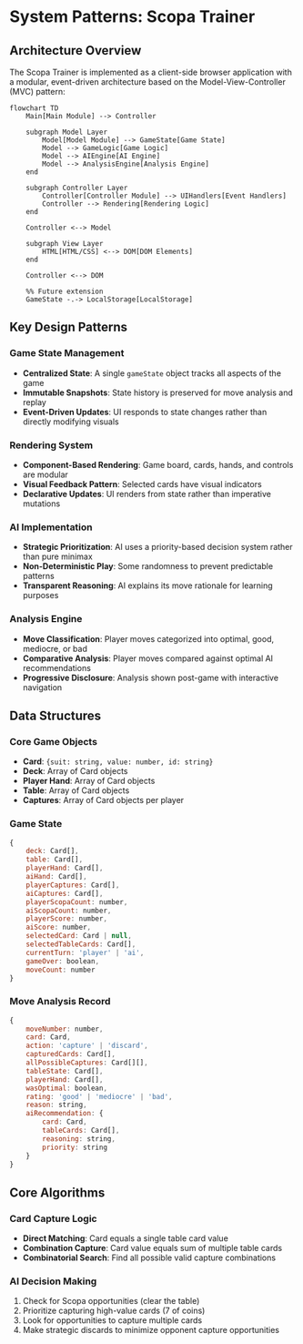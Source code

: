 # System Patterns: Scopa Trainer

## Architecture Overview

The Scopa Trainer is implemented as a client-side browser application with a modular, event-driven architecture based on the Model-View-Controller (MVC) pattern:

```mermaid
flowchart TD
    Main[Main Module] --> Controller
    
    subgraph Model Layer
        Model[Model Module] --> GameState[Game State]
        Model --> GameLogic[Game Logic]
        Model --> AIEngine[AI Engine]
        Model --> AnalysisEngine[Analysis Engine]
    end
    
    subgraph Controller Layer
        Controller[Controller Module] --> UIHandlers[Event Handlers]
        Controller --> Rendering[Rendering Logic]
    end
    
    Controller <--> Model
    
    subgraph View Layer
        HTML[HTML/CSS] <--> DOM[DOM Elements]
    end
    
    Controller <--> DOM
    
    %% Future extension
    GameState -.-> LocalStorage[LocalStorage]
```

## Key Design Patterns

### Game State Management
- **Centralized State**: A single `gameState` object tracks all aspects of the game
- **Immutable Snapshots**: State history is preserved for move analysis and replay
- **Event-Driven Updates**: UI responds to state changes rather than directly modifying visuals

### Rendering System
- **Component-Based Rendering**: Game board, cards, hands, and controls are modular
- **Visual Feedback Pattern**: Selected cards have visual indicators
- **Declarative Updates**: UI renders from state rather than imperative mutations

### AI Implementation
- **Strategic Prioritization**: AI uses a priority-based decision system rather than pure minimax
- **Non-Deterministic Play**: Some randomness to prevent predictable patterns
- **Transparent Reasoning**: AI explains its move rationale for learning purposes

### Analysis Engine
- **Move Classification**: Player moves categorized into optimal, good, mediocre, or bad
- **Comparative Analysis**: Player moves compared against optimal AI recommendations
- **Progressive Disclosure**: Analysis shown post-game with interactive navigation

## Data Structures

### Core Game Objects
- **Card**: `{suit: string, value: number, id: string}`
- **Deck**: Array of Card objects
- **Player Hand**: Array of Card objects
- **Table**: Array of Card objects
- **Captures**: Array of Card objects per player

### Game State
```javascript
{
    deck: Card[],
    table: Card[],
    playerHand: Card[],
    aiHand: Card[],
    playerCaptures: Card[],
    aiCaptures: Card[],
    playerScopaCount: number,
    aiScopaCount: number,
    playerScore: number,
    aiScore: number,
    selectedCard: Card | null,
    selectedTableCards: Card[],
    currentTurn: 'player' | 'ai',
    gameOver: boolean,
    moveCount: number
}
```

### Move Analysis Record
```javascript
{
    moveNumber: number,
    card: Card,
    action: 'capture' | 'discard',
    capturedCards: Card[],
    allPossibleCaptures: Card[][],
    tableState: Card[],
    playerHand: Card[],
    wasOptimal: boolean,
    rating: 'good' | 'mediocre' | 'bad',
    reason: string,
    aiRecommendation: {
        card: Card,
        tableCards: Card[],
        reasoning: string,
        priority: string
    }
}
```

## Core Algorithms

### Card Capture Logic
- **Direct Matching**: Card equals a single table card value
- **Combination Capture**: Card value equals sum of multiple table cards
- **Combinatorial Search**: Find all possible valid capture combinations

### AI Decision Making
1. Check for Scopa opportunities (clear the table)
2. Prioritize capturing high-value cards (7 of coins)
3. Look for opportunities to capture multiple cards
4. Make strategic discards to minimize opponent capture opportunities
